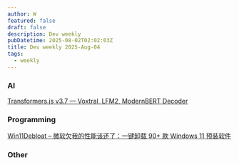 ```yaml
---
author: W
featured: false
draft: false
description: Dev weekly
pubDatetime: 2025-08-02T02:02:03Z
title: Dev weekly 2025-Aug-04
tags:
  - weekly
---
```


### AI

[]()

[]()

[]()

[]()

[]()

[]()

[]()

[]()

[]()

[]()

[]()

[]()

[]()

[]()

[Transformers.js v3.7 — Voxtral, LFM2, ModernBERT Decoder](https://github.com/huggingface/transformers.js/releases/tag/3.7.0)

[]()

[]()

### Programming

[]()

[]()

[]()

[]()

[]()

[]()

[]()

[]()

[Win11Debloat – 微软欠我的性能该还了：一键卸载 90+ 款 Windows 11 预装软件](https://www.appinn.com/win11debloat/)

[]()

[]()

[]()

[]()

[]()

[]()

[]()

[]()

### Other

[]()

[]()

[]()

[]()

[]()

[]()

[]()

[]()

[]()

[]()

[]()

[]()

[]()

[]()

[]()

[]()

[]()

[]()

[]()

[]()

[]()

[]()

[]()

[]()

[]()

[]()

[]()

[]()

[]()
